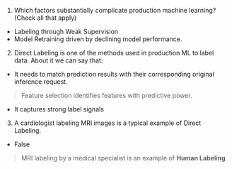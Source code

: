 1. Which factors substantially complicate production machine learning? (Check all that apply)
  + Labeling through Weak Supervision
  + Model Retraining driven by declining model performance.
2. Direct Labeling is one of the methods used in production ML to label data. About it we can say that: 
  + It needs to match prediction results with their corresponding original inference request.
  > Feature selection identifies features with predictive power.
  + It captures strong label signals
3. A cardiologist labeling MRI images is a typical example of Direct Labeling.
  + False
  > MRI labeling by a medical specialist is an example of **Human Labeling**